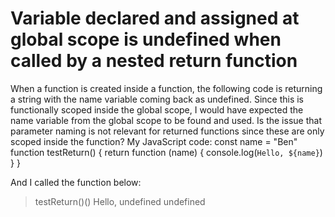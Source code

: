 
# Variable declared and assigned at global scope is undefined when called by a nested return function

When a function is created inside a function, the following code is returning a string with the name variable coming back as undefined.  Since this is functionally scoped inside the global scope, I would have expected the name variable from the global scope to be found and used.  Is the issue that parameter naming is not relevant for returned functions since these are only scoped inside the function?
My JavaScript code:
const name = "Ben"
function testReturn() {
  return function (name) {
    console.log(`Hello, ${name}`)
  }
}

And I called the function below:
> testReturn()()
Hello, undefined
undefined


        